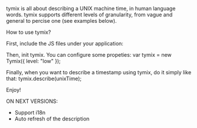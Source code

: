 tymix is all about describing a UNIX machine time, in human language words.
tymix supports different levels of granularity, from vague and general to percise one (see examples below).


How to use tymix?

First, include the JS files under your application:
<script type="text/javascript" src="tymix.js"></script>

Then, init tymix. You can configure some propeties:
var tymix = new Tymix({
	level: "low"
});

Finally, when you want to describe a timestamp using tymix, do it simply like that:
tymix.describe(unixTime);

Enjoy!


ON NEXT VERSIONS:
- Support i18n
- Auto refresh of the description

